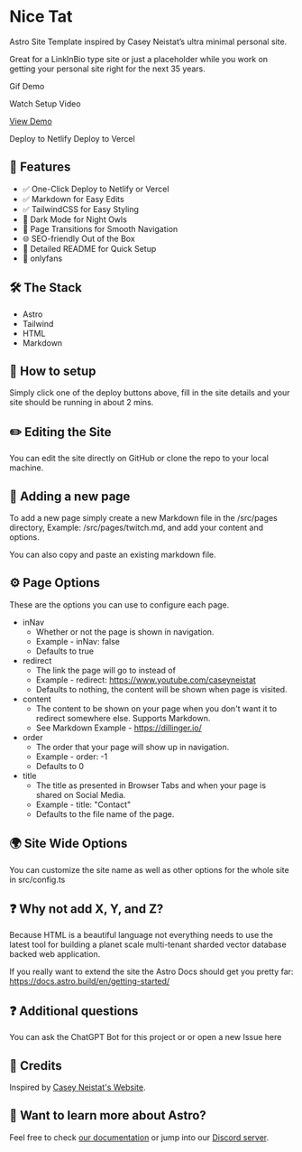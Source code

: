 # Nice Tat

Astro Site Template inspired by Casey Neistat’s ultra minimal personal site. 

Great for a LinkInBio type site or just a placeholder while you work on getting your personal site right for the next 35 years. 


Gif Demo

Watch Setup Video

[View Demo](https://nice-tat.netlify.app/)

Deploy to Netlify
Deploy to Vercel


## 🌟 Features
- ✅ One-Click Deploy to Netlify or Vercel
- ✅ Markdown for Easy Edits
- ✅ TailwindCSS for Easy Styling
- 🌙 Dark Mode for Night Owls
- 🔄 Page Transitions for Smooth Navigation
- 🌐 SEO-friendly Out of the Box
- 📝 Detailed README for Quick Setup
- 📸 onlyfans


## 🛠 The Stack
- Astro
- Tailwind
- HTML
- Markdown



## 🚀 How to setup

Simply click one of the deploy buttons above, fill in the site details and your site should be running in about 2 mins. 



## ✏️ Editing the Site

You can edit the site directly on GitHub or clone the repo to your local machine. 


## 📄 Adding a new page

To add a new page simply create a new Markdown file in the /src/pages directory, Example: /src/pages/twitch.md, and add your content and options. 

You can also copy and paste an existing markdown file. 



## ⚙️ Page Options

These are the options you can use to configure each page. 

- inNav
    - Whether or not the page is shown in navigation. 
    - Example - inNav: false
    - Defaults to true
- redirect
    - The link the page will go to instead of
    - Example - redirect: https://www.youtube.com/caseyneistat
    - Defaults to nothing, the content will be shown when page is visited. 
- content
    - The content to be shown on your page when you don't want it to redirect somewhere else. Supports Markdown. 
    - See Markdown Example - https://dillinger.io/
- order
    - The order that your page will show up in navigation. 
    - Example - order: -1
    - Defaults to 0
- title
    - The title as presented in Browser Tabs and when your page is shared on Social Media. 
    - Example - title: "Contact"
    - Defaults to the file name of the page. 


## 🌍 Site Wide Options

You can customize the site name as well as other options for the whole site in src/config.ts


## ❓ Why not add X, Y, and Z?

Because HTML is a beautiful language not everything needs to use the latest tool for building a planet scale multi-tenant sharded vector database backed web application. 

If you really want to extend the site the Astro Docs should get you pretty far: https://docs.astro.build/en/getting-started/


## ❓ Additional questions

You can ask the ChatGPT Bot for this project or or open a new Issue here


## 🙏 Credits
Inspired by [Casey Neistat's Website](https://www.caseyneistat.com/).




## 👀 Want to learn more about Astro?

Feel free to check [our documentation](https://docs.astro.build) or jump into our [Discord server](https://astro.build/chat).
